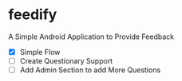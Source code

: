 # feedify
A Simple Android Application to Provide Feedback

  - [x] Simple Flow
  - [ ] Create Questionary Support
  - [ ] Add Admin Section to add More Questions
